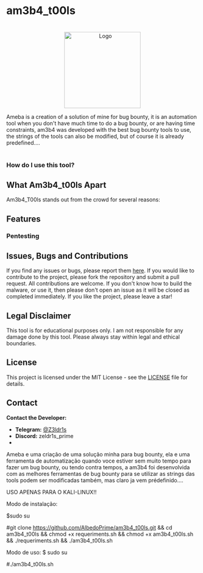 # am3b4_t00ls

# 

<p align='center'>
<img src="./.jpg" width=200 alt=" Logo"/>
</p>
<span>
Ameba is a creation of a solution of mine for bug bounty, it is an automation tool when you don't have much time to do a bug bounty, or are having time constraints, am3b4 was developed with the best bug bounty tools to use, the strings of the tools can also be modified, but of course it is already predefined.... </span> </br> </br>

### How do I use this tool? 



## What Am3b4_t00ls Apart

Am3b4_T00ls stands out from the crowd for several reasons:

## Features

### Pentesting



## Issues, Bugs and Contributions

If you find any issues or bugs, please report them [here](https://github.com/z3ldr1/am3b4_t00ls/issues). If you would like to contribute to the project, please fork the repository and submit a pull request. All contributions are welcome. If you don't know how to build the malware, or use it, then please don't open an issue as it will be closed as completed immediately.
If you like the project, please leave a star!

## Legal Disclaimer

This tool is for educational purposes only. I am not responsible for any damage done by this tool. Please always stay within legal and ethical boundaries.

## License

This project is licensed under the MIT License - see the [LICENSE](LICENSE) file for details.

## Contact

**Contact the Developer:**
- **Telegram:** [@Z3ldr1s](https://t.me/@Z3ldr1s)
- **Discord:** zeldr1s_prime
- 
Ameba e uma criação de uma solução minha para bug bounty, ela e uma ferramenta de automatização quando voce estiver sem muito tempo para fazer um bug bounty, ou tendo contra tempos, a am3b4 foi desenvolvida com as melhores ferramentas de bug bounty para se utilizar as strings das tools podem ser modificadas também, mas claro ja vem prédefinido.... 

USO APENAS PARA O KALI-LINUX!!

Modo de instalação:

$sudo su

#git clone https://github.com/AlbedoPrime/am3b4_t00ls.git && cd am3b4_t00ls && chmod +x requeriments.sh && chmod +x am3b4_t00ls.sh && ./requeriments.sh && ./am3b4_t00ls.sh

Modo de uso:
$ sudo su

#./am3b4_t00ls.sh
